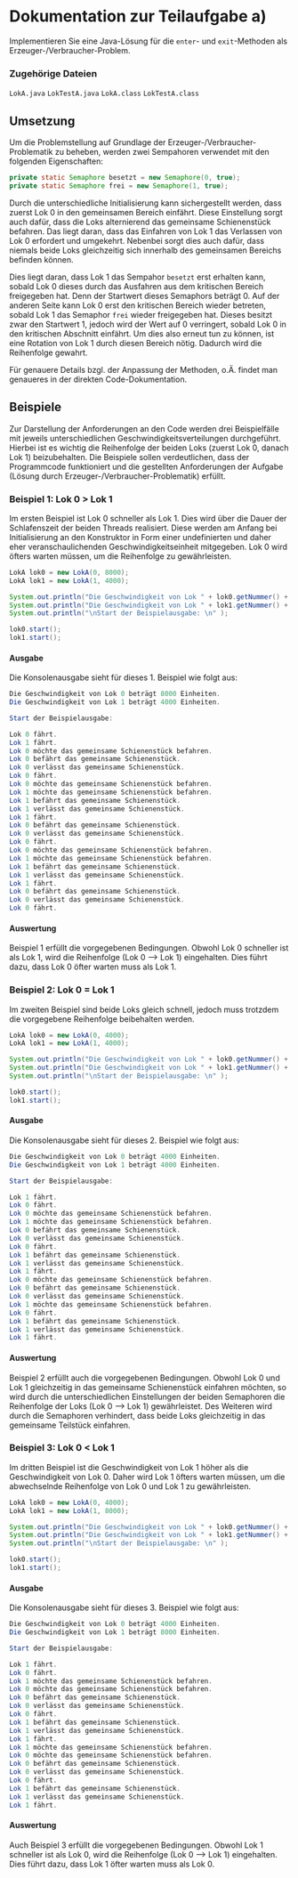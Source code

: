# Dokumentation zur Teilaufgabe a)
Implementieren Sie eine Java-Lösung für die `enter`- und `exit`-Methoden als Erzeuger-/Verbraucher-Problem.

### Zugehörige Dateien
`LokA.java` `LokTestA.java` `LokA.class` `LokTestA.class`

## Umsetzung
Um die Problemstellung auf Grundlage der Erzeuger-/Verbraucher-Problematik zu beheben, werden zwei Sempahoren verwendet 
mit den folgenden Eigenschaften:
```java
private static Semaphore besetzt = new Semaphore(0, true);
private static Semaphore frei = new Semaphore(1, true);
```

Durch die unterschiedliche Initialisierung kann sichergestellt werden, dass zuerst Lok 0 in den gemeinsamen Bereich 
einfährt. Diese Einstellung sorgt auch dafür, dass die Loks alternierend das gemeinsame Schienenstück befahren. Das 
liegt daran, dass das Einfahren von Lok 1 das Verlassen von Lok 0 erfordert und umgekehrt. Nebenbei sorgt dies auch 
dafür, dass niemals beide Loks gleichzeitig sich innerhalb des gemeinsamen Bereichs befinden können.

Dies liegt daran, dass Lok 1 das Sempahor `besetzt` erst erhalten kann, sobald Lok 0 dieses durch das Ausfahren aus dem
kritischen Bereich freigegeben hat. Denn der Startwert dieses Semaphors beträgt 0. Auf der anderen Seite kann Lok 0 erst
den kritischen Bereich wieder betreten, sobald Lok 1 das Semaphor `frei` wieder freigegeben hat. Dieses besitzt zwar den
Startwert 1, jedoch wird der Wert auf 0 verringert, sobald Lok 0 in den kritischen Abschnitt einfährt. Um dies also
erneut tun zu können, ist eine Rotation von Lok 1 durch diesen Bereich nötig. Dadurch wird die Reihenfolge gewahrt.

Für genauere Details bzgl. der Anpassung der Methoden, o.Ä. findet man genaueres in der direkten Code-Dokumentation.

## Beispiele
Zur Darstellung der Anforderungen an den Code werden drei Beispielfälle mit jeweils unterschiedlichen 
Geschwindigkeitsverteilungen durchgeführt. Hierbei ist es wichtig die Reihenfolge der beiden Loks (zuerst Lok 0, danach 
Lok 1) beizubehalten. Die Beispiele sollen verdeutlichen, dass der Programmcode funktioniert und die gestellten 
Anforderungen der Aufgabe (Lösung durch Erzeuger-/Verbraucher-Problematik) erfüllt.

### Beispiel 1: Lok 0 > Lok 1
Im ersten Beispiel ist Lok 0 schneller als Lok 1. Dies wird über die Dauer der Schlafenszeit der beiden Threads
realisiert. Diese werden am Anfang bei Initialisierung an den Konstruktor in Form einer undefinierten und daher eher
veranschaulichenden Geschwindigkeitseinheit mitgegeben. Lok 0 wird öfters warten müssen, um die Reihenfolge zu
gewährleisten.

```java
LokA lok0 = new LokA(0, 8000);
LokA lok1 = new LokA(1, 4000);

System.out.println("Die Geschwindigkeit von Lok " + lok0.getNummer() + " beträgt " + lok0.getGeschwindigkeit() + " Einheiten.");
System.out.println("Die Geschwindigkeit von Lok " + lok1.getNummer() + " beträgt " + lok1.getGeschwindigkeit() + " Einheiten.");
System.out.println("\nStart der Beispielausgabe: \n" );

lok0.start();
lok1.start();
```

#### Ausgabe
Die Konsolenausgabe sieht für dieses 1. Beispiel wie folgt aus:

```java
Die Geschwindigkeit von Lok 0 beträgt 8000 Einheiten.
Die Geschwindigkeit von Lok 1 beträgt 4000 Einheiten.

Start der Beispielausgabe: 

Lok 0 fährt.
Lok 1 fährt.
Lok 0 möchte das gemeinsame Schienenstück befahren.
Lok 0 befährt das gemeinsame Schienenstück.
Lok 0 verlässt das gemeinsame Schienenstück.
Lok 0 fährt.
Lok 0 möchte das gemeinsame Schienenstück befahren.
Lok 1 möchte das gemeinsame Schienenstück befahren.
Lok 1 befährt das gemeinsame Schienenstück.
Lok 1 verlässt das gemeinsame Schienenstück.
Lok 1 fährt.
Lok 0 befährt das gemeinsame Schienenstück.
Lok 0 verlässt das gemeinsame Schienenstück.
Lok 0 fährt.
Lok 0 möchte das gemeinsame Schienenstück befahren.
Lok 1 möchte das gemeinsame Schienenstück befahren.
Lok 1 befährt das gemeinsame Schienenstück.
Lok 1 verlässt das gemeinsame Schienenstück.
Lok 1 fährt.
Lok 0 befährt das gemeinsame Schienenstück.
Lok 0 verlässt das gemeinsame Schienenstück.
Lok 0 fährt.
```

#### Auswertung
Beispiel 1 erfüllt die vorgegebenen Bedingungen. Obwohl Lok 0 schneller ist als Lok 1, wird die Reihenfolge (Lok 0
--> Lok 1) eingehalten. Dies führt dazu, dass Lok 0 öfter warten muss als Lok 1.

### Beispiel 2: Lok 0 = Lok 1
Im zweiten Beispiel sind beide Loks gleich schnell, jedoch muss trotzdem die vorgegebene Reihenfolge beibehalten werden.

```java
LokA lok0 = new LokA(0, 4000);
LokA lok1 = new LokA(1, 4000);

System.out.println("Die Geschwindigkeit von Lok " + lok0.getNummer() + " beträgt " + lok0.getGeschwindigkeit() + " Einheiten.");
System.out.println("Die Geschwindigkeit von Lok " + lok1.getNummer() + " beträgt " + lok1.getGeschwindigkeit() + " Einheiten.");
System.out.println("\nStart der Beispielausgabe: \n" );

lok0.start();
lok1.start();
```

#### Ausgabe
Die Konsolenausgabe sieht für dieses 2. Beispiel wie folgt aus:

```java
Die Geschwindigkeit von Lok 0 beträgt 4000 Einheiten.
Die Geschwindigkeit von Lok 1 beträgt 4000 Einheiten.

Start der Beispielausgabe: 

Lok 1 fährt.
Lok 0 fährt.
Lok 0 möchte das gemeinsame Schienenstück befahren.
Lok 1 möchte das gemeinsame Schienenstück befahren.
Lok 0 befährt das gemeinsame Schienenstück.
Lok 0 verlässt das gemeinsame Schienenstück.
Lok 0 fährt.
Lok 1 befährt das gemeinsame Schienenstück.
Lok 1 verlässt das gemeinsame Schienenstück.
Lok 1 fährt.
Lok 0 möchte das gemeinsame Schienenstück befahren.
Lok 0 befährt das gemeinsame Schienenstück.
Lok 0 verlässt das gemeinsame Schienenstück.
Lok 1 möchte das gemeinsame Schienenstück befahren.
Lok 0 fährt.
Lok 1 befährt das gemeinsame Schienenstück.
Lok 1 verlässt das gemeinsame Schienenstück.
Lok 1 fährt.
```

#### Auswertung
Beispiel 2 erfüllt auch die vorgegebenen Bedingungen. Obwohl Lok 0 und Lok 1 gleichzeitig in das gemeinsame 
Schienenstück einfahren möchten, so wird durch die unterschiedlichen Einstellungen der beiden Semaphoren die Reihenfolge 
der Loks (Lok 0 --> Lok 1) gewährleistet. Des Weiteren wird durch die Semaphoren verhindert, dass beide Loks 
gleichzeitig in das gemeinsame Teilstück einfahren.

### Beispiel 3: Lok 0 < Lok 1
Im dritten Beispiel ist die Geschwindigkeit von Lok 1 höher als die Geschwindigkeit von Lok 0. Daher wird Lok 1 
öfters warten müssen, um die abwechselnde Reihenfolge von Lok 0 und Lok 1 zu gewährleisten.

```java
LokA lok0 = new LokA(0, 4000);
LokA lok1 = new LokA(1, 8000);

System.out.println("Die Geschwindigkeit von Lok " + lok0.getNummer() + " beträgt " + lok0.getGeschwindigkeit() + " Einheiten.");
System.out.println("Die Geschwindigkeit von Lok " + lok1.getNummer() + " beträgt " + lok1.getGeschwindigkeit() + " Einheiten.");
System.out.println("\nStart der Beispielausgabe: \n" );

lok0.start();
lok1.start();
```

#### Ausgabe
Die Konsolenausgabe sieht für dieses 3. Beispiel wie folgt aus:

```java
Die Geschwindigkeit von Lok 0 beträgt 4000 Einheiten.
Die Geschwindigkeit von Lok 1 beträgt 8000 Einheiten.

Start der Beispielausgabe: 

Lok 1 fährt.
Lok 0 fährt.
Lok 1 möchte das gemeinsame Schienenstück befahren.
Lok 0 möchte das gemeinsame Schienenstück befahren.
Lok 0 befährt das gemeinsame Schienenstück.
Lok 0 verlässt das gemeinsame Schienenstück.
Lok 0 fährt.
Lok 1 befährt das gemeinsame Schienenstück.
Lok 1 verlässt das gemeinsame Schienenstück.
Lok 1 fährt.
Lok 1 möchte das gemeinsame Schienenstück befahren.
Lok 0 möchte das gemeinsame Schienenstück befahren.
Lok 0 befährt das gemeinsame Schienenstück.
Lok 0 verlässt das gemeinsame Schienenstück.
Lok 0 fährt.
Lok 1 befährt das gemeinsame Schienenstück.
Lok 1 verlässt das gemeinsame Schienenstück.
Lok 1 fährt.
```

#### Auswertung
Auch Beispiel 3 erfüllt die vorgegebenen Bedingungen. Obwohl Lok 1 schneller ist als Lok 0, wird die Reihenfolge (Lok 0 
--> Lok 1) eingehalten. Dies führt dazu, dass Lok 1 öfter warten muss als Lok 0.